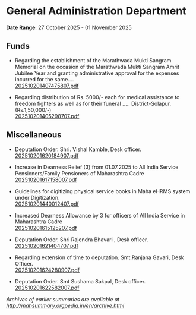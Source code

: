 # General Administration Department

**Date Range**: 27 October 2025 - 01 November 2025


## Funds
- Regarding the establishment of the Marathwada Mukti Sangram Memorial on the occasion of the Marathwada Mukti Sangram Amrit Jubilee Year and granting administrative approval for the expenses incurred for the same....\
  [202510201407475807.pdf](https://gr.maharashtra.gov.in/Site/Upload/Government%20Resolutions/English/202510201407475807.pdf)

- Regarding distribution of Rs. 5000/- each for medical assistance to freedom fighters as well as for their funeral ..... District-Solapur.(Rs.1,50,000/-)\
  [202510201405298707.pdf](https://gr.maharashtra.gov.in/Site/Upload/Government%20Resolutions/English/202510201405298707.pdf)

## Miscellaneous
- Deputation Order. Shri. Vishal Kamble, Desk officer.\
  [202510201620184907.pdf](https://gr.maharashtra.gov.in/Site/Upload/Government%20Resolutions/English/202510201620184907.pdf)

- Increase in Dearness Relief (3) from 01.07.2025 to All India Service Pensioners/Family Pensioners of Maharashtra Cadre\
  [202510201617158007.pdf](https://gr.maharashtra.gov.in/Site/Upload/Government%20Resolutions/English/202510201617158007.pdf)

- Guidelines for digitizing physical service books in Maha eHRMS system under Digitization.\
  [202510201440012407.pdf](https://gr.maharashtra.gov.in/Site/Upload/Government%20Resolutions/English/202510201440012407.pdf)

- Increased Dearness Allowance by 3 for officers of All India Service in Maharashtra Cadre\
  [202510201615125207.pdf](https://gr.maharashtra.gov.in/Site/Upload/Government%20Resolutions/English/202510201615125207.pdf)

- Deputation Order. Shri Rajendra Bhavari , Desk officer.\
  [202510201621404707.pdf](https://gr.maharashtra.gov.in/Site/Upload/Government%20Resolutions/English/202510201621404707.pdf)

- Regarding extension of time to deputation. Smt.Ranjana Gavari, Desk Officer.\
  [202510201624280907.pdf](https://gr.maharashtra.gov.in/Site/Upload/Government%20Resolutions/English/202510201624280907.pdf)

- Deputation Order. Smt Sushama Sakpal, Desk officer.\
  [202510201622582007.pdf](https://gr.maharashtra.gov.in/Site/Upload/Government%20Resolutions/English/202510201622582007.pdf)


*Archives of earlier summaries are available at http://mahsummary.orgpedia.in/en/archive.html*